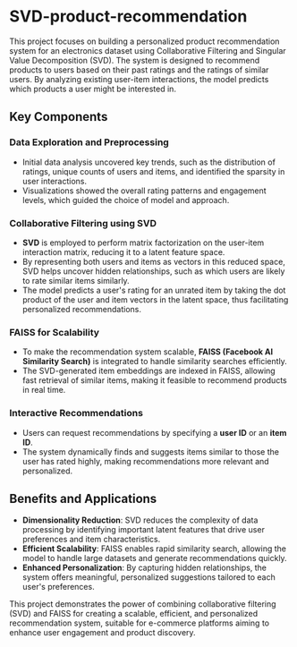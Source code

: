 # SVD-product-recommendation

This project focuses on building a personalized product recommendation system for an electronics dataset using Collaborative Filtering and Singular Value Decomposition (SVD). The system is designed to recommend products to users based on their past ratings and the ratings of similar users. By analyzing existing user-item interactions, the model predicts which products a user might be interested in.

## Key Components

### Data Exploration and Preprocessing
- Initial data analysis uncovered key trends, such as the distribution of ratings, unique counts of users and items, and identified the sparsity in user interactions.
- Visualizations showed the overall rating patterns and engagement levels, which guided the choice of model and approach.

### Collaborative Filtering using SVD
- **SVD** is employed to perform matrix factorization on the user-item interaction matrix, reducing it to a latent feature space.
- By representing both users and items as vectors in this reduced space, SVD helps uncover hidden relationships, such as which users are likely to rate similar items similarly.
- The model predicts a user's rating for an unrated item by taking the dot product of the user and item vectors in the latent space, thus facilitating personalized recommendations.

### FAISS for Scalability
- To make the recommendation system scalable, **FAISS (Facebook AI Similarity Search)** is integrated to handle similarity searches efficiently.
- The SVD-generated item embeddings are indexed in FAISS, allowing fast retrieval of similar items, making it feasible to recommend products in real time.

### Interactive Recommendations
- Users can request recommendations by specifying a **user ID** or an **item ID**.
- The system dynamically finds and suggests items similar to those the user has rated highly, making recommendations more relevant and personalized.

## Benefits and Applications
- **Dimensionality Reduction**: SVD reduces the complexity of data processing by identifying important latent features that drive user preferences and item characteristics.
- **Efficient Scalability**: FAISS enables rapid similarity search, allowing the model to handle large datasets and generate recommendations quickly.
- **Enhanced Personalization**: By capturing hidden relationships, the system offers meaningful, personalized suggestions tailored to each user's preferences.

This project demonstrates the power of combining collaborative filtering (SVD) and FAISS for creating a scalable, efficient, and personalized recommendation system, suitable for e-commerce platforms aiming to enhance user engagement and product discovery.
